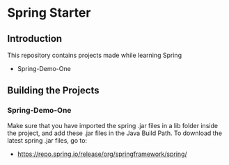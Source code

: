 # Spring Starter


## Introduction

This repository contains projects made while learning Spring

  - Spring-Demo-One
  

## Building the Projects

### Spring-Demo-One
Make sure that you have imported the spring .jar files in a lib folder inside the project, and add these .jar files in the Java Build Path.
To download the latest spring .jar files, go to:
- https://repo.spring.io/release/org/springframework/spring/

